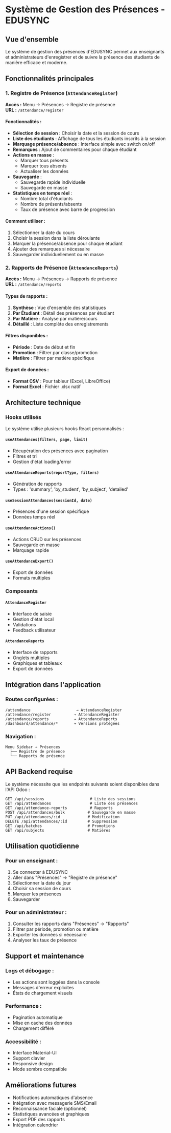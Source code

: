 # Système de Gestion des Présences - EDUSYNC

## Vue d'ensemble

Le système de gestion des présences d'EDUSYNC permet aux enseignants et administrateurs d'enregistrer et de suivre la présence des étudiants de manière efficace et moderne.

## Fonctionnalités principales

### 1. Registre de Présence (`AttendanceRegister`)

**Accès :** Menu → Présences → Registre de présence  
**URL :** `/attendance/register`

#### Fonctionnalités :
- **Sélection de session** : Choisir la date et la session de cours
- **Liste des étudiants** : Affichage de tous les étudiants inscrits à la session
- **Marquage présence/absence** : Interface simple avec switch on/off
- **Remarques** : Ajout de commentaires pour chaque étudiant
- **Actions en masse** :
  - Marquer tous présents
  - Marquer tous absents
  - Actualiser les données
- **Sauvegarde** :
  - Sauvegarde rapide individuelle
  - Sauvegarde en masse
- **Statistiques en temps réel** :
  - Nombre total d'étudiants
  - Nombre de présents/absents
  - Taux de présence avec barre de progression

#### Comment utiliser :
1. Sélectionner la date du cours
2. Choisir la session dans la liste déroulante
3. Marquer la présence/absence pour chaque étudiant
4. Ajouter des remarques si nécessaire
5. Sauvegarder individuellement ou en masse

### 2. Rapports de Présence (`AttendanceReports`)

**Accès :** Menu → Présences → Rapports de présence  
**URL :** `/attendance/reports`

#### Types de rapports :
1. **Synthèse** : Vue d'ensemble des statistiques
2. **Par Étudiant** : Détail des présences par étudiant
3. **Par Matière** : Analyse par matière/cours
4. **Détaillé** : Liste complète des enregistrements

#### Filtres disponibles :
- **Période** : Date de début et fin
- **Promotion** : Filtrer par classe/promotion
- **Matière** : Filtrer par matière spécifique

#### Export de données :
- **Format CSV** : Pour tableur (Excel, LibreOffice)
- **Format Excel** : Fichier .xlsx natif

## Architecture technique

### Hooks utilisés

Le système utilise plusieurs hooks React personnalisés :

#### `useAttendances(filters, page, limit)`
- Récupération des présences avec pagination
- Filtres et tri
- Gestion d'état loading/error

#### `useAttendanceReports(reportType, filters)`
- Génération de rapports
- Types : 'summary', 'by_student', 'by_subject', 'detailed'

#### `useSessionAttendances(sessionId, date)`
- Présences d'une session spécifique
- Données temps réel

#### `useAttendanceActions()`
- Actions CRUD sur les présences
- Sauvegarde en masse
- Marquage rapide

#### `useAttendanceExport()`
- Export de données
- Formats multiples

### Composants

#### `AttendanceRegister`
- Interface de saisie
- Gestion d'état local
- Validations
- Feedback utilisateur

#### `AttendanceReports`
- Interface de rapports
- Onglets multiples
- Graphiques et tableaux
- Export de données

## Intégration dans l'application

### Routes configurées :
```
/attendance                    → AttendanceRegister
/attendance/register          → AttendanceRegister
/attendance/reports           → AttendanceReports
/dashboard/attendance/*       → Versions protégées
```

### Navigation :
```
Menu Sidebar → Présences
  ├── Registre de présence
  └── Rapports de présence
```

## API Backend requise

Le système nécessite que les endpoints suivants soient disponibles dans l'API Odoo :

```
GET /api/sessions                    # Liste des sessions
GET /api/attendances                 # Liste des présences
GET /api/attendance-reports          # Rapports
POST /api/attendances/bulk          # Sauvegarde en masse
PUT /api/attendances/:id            # Modification
DELETE /api/attendances/:id         # Suppression
GET /api/batches                    # Promotions
GET /api/subjects                   # Matières
```

## Utilisation quotidienne

### Pour un enseignant :
1. Se connecter à EDUSYNC
2. Aller dans "Présences" → "Registre de présence"
3. Sélectionner la date du jour
4. Choisir sa session de cours
5. Marquer les présences
6. Sauvegarder

### Pour un administrateur :
1. Consulter les rapports dans "Présences" → "Rapports"
2. Filtrer par période, promotion ou matière
3. Exporter les données si nécessaire
4. Analyser les taux de présence

## Support et maintenance

### Logs et débogage :
- Les actions sont loggées dans la console
- Messages d'erreur explicites
- États de chargement visuels

### Performance :
- Pagination automatique
- Mise en cache des données
- Chargement différé

### Accessibilité :
- Interface Material-UI
- Support clavier
- Responsive design
- Mode sombre compatible

## Améliorations futures

- Notifications automatiques d'absence
- Intégration avec messagerie SMS/Email
- Reconnaissance faciale (optionnel)
- Statistiques avancées et graphiques
- Export PDF des rapports
- Intégration calendrier 